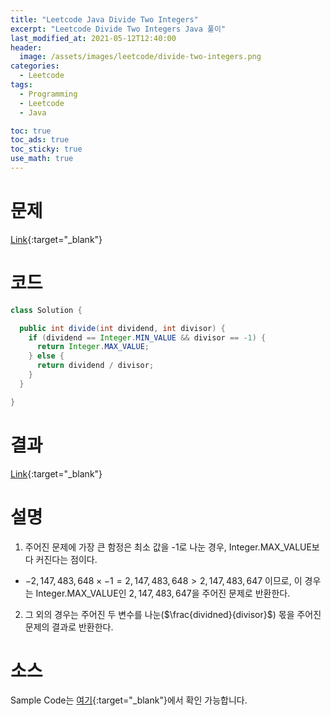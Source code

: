 ```yaml
---
title: "Leetcode Java Divide Two Integers"
excerpt: "Leetcode Divide Two Integers Java 풀이"
last_modified_at: 2021-05-12T12:40:00
header:
  image: /assets/images/leetcode/divide-two-integers.png
categories:
  - Leetcode
tags:
  - Programming
  - Leetcode
  - Java

toc: true
toc_ads: true
toc_sticky: true
use_math: true
---
```

# 문제
[Link](https://leetcode.com/problems/divide-two-integers/){:target="_blank"}

# 코드
```java
class Solution {

  public int divide(int dividend, int divisor) {
    if (dividend == Integer.MIN_VALUE && divisor == -1) {
      return Integer.MAX_VALUE;
    } else {
      return dividend / divisor;
    }
  }

}
```

# 결과
[Link](https://leetcode.com/submissions/detail/491571524/){:target="_blank"}

# 설명
1. 주어진 문제에 가장 큰 함정은 최소 값을 -1로 나눈 경우, Integer.MAX_VALUE보다 커진다는 점이다.
- $-2,147,483,648 \times -1 = 2,147,483,648 > 2,147,483,647$ 이므로, 이 경우는 Integer.MAX_VALUE인 $2,147,483,647$을 주어진 문제로 반환한다.

2. 그 외의 경우는 주어진 두 변수를 나눈($\frac{dividned}{divisor}$) 몫을 주어진 문제의 결과로 반환한다.

# 소스
Sample Code는 [여기](https://github.com/GracefulSoul/leetcode/blob/master/src/main/java/gracefulsoul/problems/DivideTwoIntegers.java){:target="_blank"}에서 확인 가능합니다.